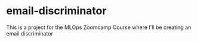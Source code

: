 # email-discriminator
This is a project for the MLOps Zoomcamp Course where I'll be creating an email discriminator
